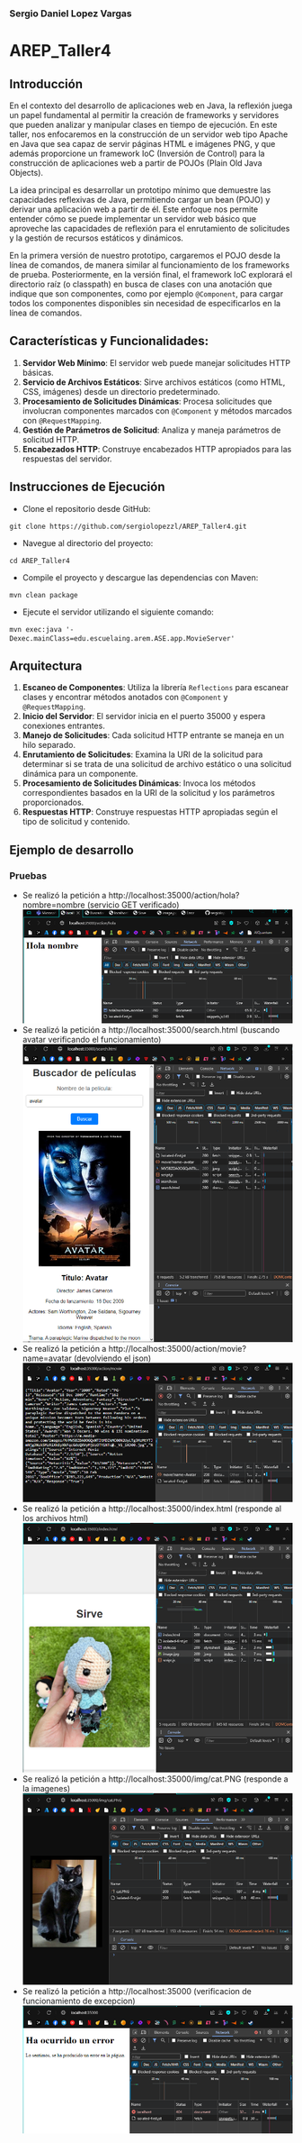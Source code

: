 ### Sergio Daniel Lopez Vargas
# AREP_Taller4

## Introducción

En el contexto del desarrollo de aplicaciones web en Java, la reflexión juega un papel fundamental al permitir la creación de frameworks y servidores que pueden analizar y manipular clases en tiempo de ejecución. En este taller, nos enfocaremos en la construcción de un servidor web tipo Apache en Java que sea capaz de servir páginas HTML e imágenes PNG, y que además proporcione un framework IoC (Inversión de Control) para la construcción de aplicaciones web a partir de POJOs (Plain Old Java Objects).

La idea principal es desarrollar un prototipo mínimo que demuestre las capacidades reflexivas de Java, permitiendo cargar un bean (POJO) y derivar una aplicación web a partir de él. Este enfoque nos permite entender cómo se puede implementar un servidor web básico que aproveche las capacidades de reflexión para el enrutamiento de solicitudes y la gestión de recursos estáticos y dinámicos.

En la primera versión de nuestro prototipo, cargaremos el POJO desde la línea de comandos, de manera similar al funcionamiento de los frameworks de prueba. Posteriormente, en la versión final, el framework IoC explorará el directorio raíz (o classpath) en busca de clases con una anotación que indique que son componentes, como por ejemplo `@Component`, para cargar todos los componentes disponibles sin necesidad de especificarlos en la línea de comandos.

## Características y Funcionalidades:

1. **Servidor Web Mínimo**: El servidor web puede manejar solicitudes HTTP básicas.
2. **Servicio de Archivos Estáticos**: Sirve archivos estáticos (como HTML, CSS, imágenes) desde un directorio predeterminado.
3. **Procesamiento de Solicitudes Dinámicas**: Procesa solicitudes que involucran componentes marcados con `@Component` y métodos marcados con `@RequestMapping`.
4. **Gestión de Parámetros de Solicitud**: Analiza y maneja parámetros de solicitud HTTP.
5. **Encabezados HTTP**: Construye encabezados HTTP apropiados para las respuestas del servidor.


## Instrucciones de Ejecución
* Clone el repositorio desde GitHub:

```
git clone https://github.com/sergiolopezzl/AREP_Taller4.git
```

* Navegue al directorio del proyecto: 

```
cd AREP_Taller4
```

* Compile el proyecto y descargue las dependencias con Maven: 

```
mvn clean package
```

* Ejecute el servidor utilizando el siguiente comando: 

```
mvn exec:java '-Dexec.mainClass=edu.escuelaing.arem.ASE.app.MovieServer'
```
## Arquitectura

1. **Escaneo de Componentes**: Utiliza la librería `Reflections` para escanear clases y encontrar métodos anotados con `@Component` y `@RequestMapping`.
2. **Inicio del Servidor**: El servidor inicia en el puerto 35000 y espera conexiones entrantes.
3. **Manejo de Solicitudes**: Cada solicitud HTTP entrante se maneja en un hilo separado.
4. **Enrutamiento de Solicitudes**: Examina la URI de la solicitud para determinar si se trata de una solicitud de archivo estático o una solicitud dinámica para un componente.
5. **Procesamiento de Solicitudes Dinámicas**: Invoca los métodos correspondientes basados en la URI de la solicitud y los parámetros proporcionados.
6. **Respuestas HTTP**: Construye respuestas HTTP apropiadas según el tipo de solicitud y contenido.

## Ejemplo de desarrollo

### Pruebas
* Se realizó la petición a http://localhost:35000/action/hola?nombre=nombre (servicio GET verificado)
![prueba1.png](src/main/resources/public/img/prueba1.png)
* Se realizó la petición a http://localhost:35000/search.html (buscando avatar verificando el funcionamiento)
![prueba2.png](src/main/resources/public/img/prueba2.png)
* Se realizó la petición a http://localhost:35000/action/movie?name=avatar (devolviendo el json)
![prueba3.png](src/main/resources/public/img/prueba3.png) 
* Se realizó la petición a http://localhost:35000/index.html (responde al los archivos html)
![prueba4.png](src/main/resources/public/img/prueba4.png)
* Se realizó la petición a http://localhost:35000/img/cat.PNG (responde a la imagenes)
![prueba5.png](src/main/resources/public/img/prueba5.png)
* Se realizó la petición a http://localhost:35000 (verificacion de funcionamiento de excepcion)
![prueba6.png](src/main/resources/public/img/prueba6.png)








